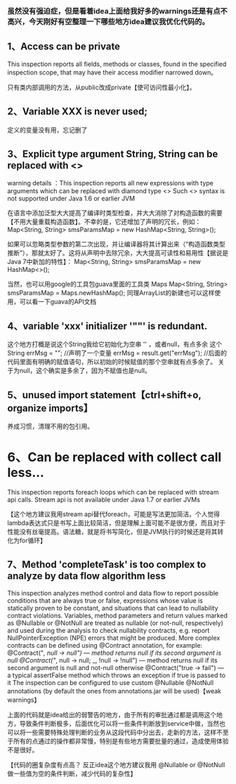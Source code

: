 ### 虽然没有强迫症，但是看着idea上面给我好多的warnings还是有点不高兴，今天刚好有空整理一下哪些地方idea建议我优化代码的。


## 1、Access can be private
This inspection reports all fields, methods or classes, found in the specified inspection scope, that may have their access modifier narrowed down。



只有类内部调用的方法，从public改成private【使可访问性最小化】。

## 2、Variable XXX is never used;

定义的变量没有用，忘记删了
## 3、Explicit type argument String, String can be replaced with <> 
warning details ：This inspection reports all new expressions with type arguments which can be replaced with diamond type <>
Such <> syntax is not supported under Java 1.6 or earlier JVM

在语言中添加泛型大大提高了编译时类型检查，并大大消除了对构造函数的需要【不用大量重载构造函数】。不幸的是，它还增加了声明的冗长，例如：
Map<String, String> smsParamsMap = new HashMap<String, String>();

如果可以忽略类型参数的第二次出现，并让编译器将其计算出来（“构造函数类型推断”），那就太好了。这将从声明中去除冗余，大大提高可读性和易用性【据说是Java 7中新加的特性】：
Map<String, String> smsParamsMap = new HashMap<>();

当然，也可以用google的工具包guava里面的工具类 Maps
Map<String, String> smsParamsMap = Maps.newHashMap();
同理ArrayList的新建也可以这样使用，可以看一下guava的API文档

## 4、variable 'xxx' initializer '""' is redundant.


这个地方打概是说这个String我给它初始化为空串  '' ，或者null，有点多余
这个String errMsg = ""; //声明了一个变量
errMsg = result.get("errMsg"); //后面的代码里面有明确的赋值语句，所以初始的时候赋值的那个空串就有点多余了。
关于为null，这个确实是多余了，因为不赋值也是null。

## 5、unused import statement【ctrl+shift+o, organize imports】


养成习惯，清理不用的包引用。

#  6、Can be replaced with collect call less... 
This inspection reports foreach loops which can be replaced with stream api calls.
Stream api is not available under Java 1.7 or earlier JVMs

【这个地方建议我用stream api替代foreach，可能是写法更加简洁。个人觉得lambda表达式只是书写上面比较简洁，但是理解上面可能不是很方便，而且对于性能没有丝毫提高。语法糖，就是将书写简化，但是JVM执行的时候还是将其转化为for循环】

## 7、Method 'completeTask' is too complex to analyze by data flow algorithm less
This inspection analyzes method control and data flow to report possible conditions that are always true or false, expressions whose value is statically proven to be constant, and situations that can lead to nullability contract violations.
Variables, method parameters and return values marked as @Nullable or @NotNull are treated as nullable (or not-null, respectively) and used during the analysis to check nullability contracts, e.g. report NullPointerException (NPE) errors that might be produced.
More complex contracts can be defined using @Contract annotation, for example:
@Contract("_, null -> null") — method returns null if its second argument is null
@Contract("_, null -> null; _, !null -> !null") — method returns null if its second argument is null and not-null otherwise
@Contract("true -> fail") — a typical assertFalse method which throws an exception if true is passed to it
The inspection can be configured to use custom @Nullable
@NotNull annotations (by default the ones from annotations.jar will be used)【weak warnings】

上面的代码就是idea给出的弱警告的地方，由于所有的审批通过都是调用这个地方，导致条件判断极多，后面优化可以将一些条件判断放到service中做，当然也可以将一些需要特殊处理判断的业务从这段代码中分出去，走新的方法，这样不至于所有的点通过的操作都非常慢，特别是有些地方需要批量的通过，造成使用体验不是很好。

【代码的圈复杂度有点高？ 反正idea这个地方建议我用 @Nullable or @NotNull做一些值为空的条件判断，减少代码的复杂性】